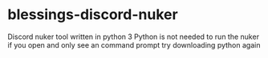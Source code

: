 # blessings-discord-nuker
Discord nuker tool written in python 3
Python is not needed to run the nuker if you open and only see an command prompt try downloading python again
